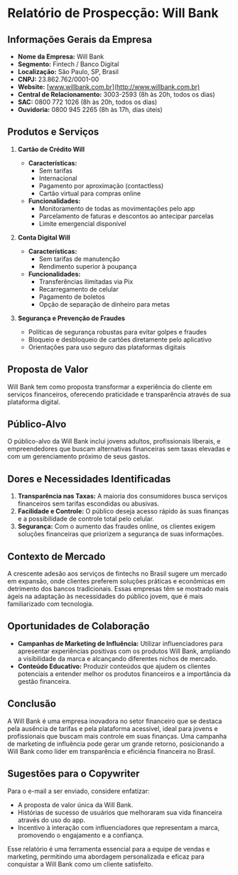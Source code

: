 # Relatório de Prospecção: Will Bank

## Informações Gerais da Empresa
- **Nome da Empresa:** Will Bank
- **Segmento:** Fintech / Banco Digital
- **Localização:** São Paulo, SP, Brasil
- **CNPJ:** 23.862.762/0001-00
- **Website:** [www.willbank.com.br](http://www.willbank.com.br)
- **Central de Relacionamento:** 3003-2593 (8h às 20h, todos os dias)
- **SAC:** 0800 772 1026 (8h às 20h, todos os dias)
- **Ouvidoria:** 0800 945 2265 (8h às 17h, dias úteis)

## Produtos e Serviços
1. **Cartão de Crédito Will**
   - **Características:** 
     - Sem tarifas
     - Internacional
     - Pagamento por aproximação (contactless)
     - Cartão virtual para compras online
   - **Funcionalidades:** 
     - Monitoramento de todas as movimentações pelo app
     - Parcelamento de faturas e descontos ao antecipar parcelas
     - Limite emergencial disponível

2. **Conta Digital Will**
   - **Características:** 
     - Sem tarifas de manutenção
     - Rendimento superior à poupança
   - **Funcionalidades:**
     - Transferências ilimitadas via Pix
     - Recarregamento de celular
     - Pagamento de boletos
     - Opção de separação de dinheiro para metas

3. **Segurança e Prevenção de Fraudes**
   - Políticas de segurança robustas para evitar golpes e fraudes
   - Bloqueio e desbloqueio de cartões diretamente pelo aplicativo
   - Orientações para uso seguro das plataformas digitais

## Proposta de Valor
Will Bank tem como proposta transformar a experiência do cliente em serviços financeiros, oferecendo praticidade e transparência através de sua plataforma digital.

## Público-Alvo
O público-alvo da Will Bank inclui jovens adultos, profissionais liberais, e empreendedores que buscam alternativas financeiras sem taxas elevadas e com um gerenciamento próximo de seus gastos.

## Dores e Necessidades Identificadas
1. **Transparência nas Taxas:** A maioria dos consumidores busca serviços financeiros sem tarifas escondidas ou abusivas.
2. **Facilidade e Controle:** O público deseja acesso rápido às suas finanças e a possibilidade de controle total pelo celular.
3. **Segurança:** Com o aumento das fraudes online, os clientes exigem soluções financeiras que priorizem a segurança de suas informações.

## Contexto de Mercado
A crescente adesão aos serviços de fintechs no Brasil sugere um mercado em expansão, onde clientes preferem soluções práticas e econômicas em detrimento dos bancos tradicionais. Essas empresas têm se mostrado mais ágeis na adaptação às necessidades do público jovem, que é mais familiarizado com tecnologia.

## Oportunidades de Colaboração
- **Campanhas de Marketing de Influência:** Utilizar influenciadores para apresentar experiências positivas com os produtos Will Bank, ampliando a visibilidade da marca e alcançando diferentes nichos de mercado.
- **Conteúdo Educativo:** Produzir conteúdos que ajudem os clientes potenciais a entender melhor os produtos financeiros e a importância da gestão financeira.

## Conclusão
A Will Bank é uma empresa inovadora no setor financeiro que se destaca pela ausência de tarifas e pela plataforma acessível, ideal para jovens e profissionais que buscam mais controle em suas finanças. Uma campanha de marketing de influência pode gerar um grande retorno, posicionando a Will Bank como líder em transparência e eficiência financeira no Brasil.

## Sugestões para o Copywriter
Para o e-mail a ser enviado, considere enfatizar:
- A proposta de valor única da Will Bank.
- Histórias de sucesso de usuários que melhoraram sua vida financeira através do uso do app.
- Incentivo à interação com influenciadores que representam a marca, promovendo o engajamento e a confiança.

Esse relatório é uma ferramenta essencial para a equipe de vendas e marketing, permitindo uma abordagem personalizada e eficaz para conquistar a Will Bank como um cliente satisfeito.